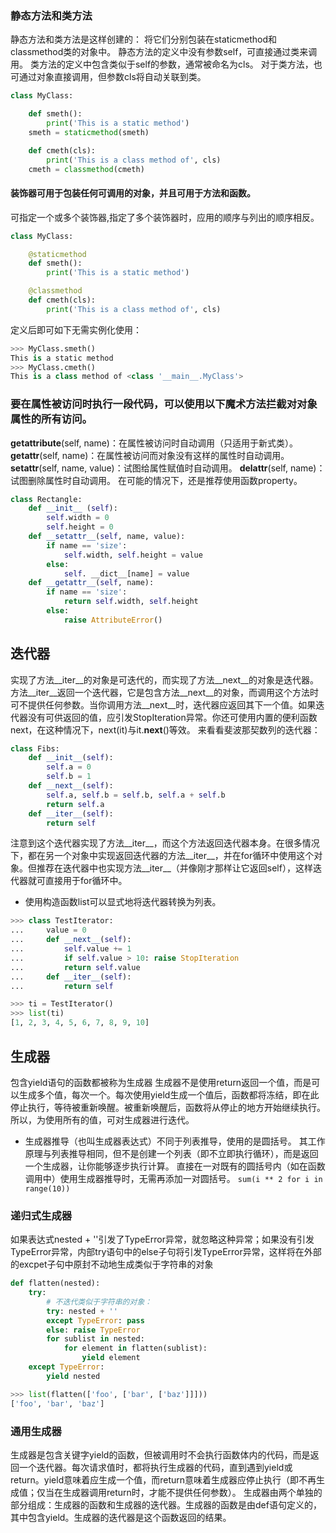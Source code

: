 ### 静态方法和类方法
静态方法和类方法是这样创建的：
将它们分别包装在staticmethod和classmethod类的对象中。
静态方法的定义中没有参数self，可直接通过类来调用。
类方法的定义中包含类似于self的参数，通常被命名为cls。
对于类方法，也可通过对象直接调用，但参数cls将自动关联到类。
```py
class MyClass:

    def smeth():
        print('This is a static method')
    smeth = staticmethod(smeth)

    def cmeth(cls):
        print('This is a class method of', cls)
    cmeth = classmethod(cmeth)
```

#### 装饰器可用于包装任何可调用的对象，并且可用于方法和函数。
可指定一个或多个装饰器,指定了多个装饰器时，应用的顺序与列出的顺序相反。
```py
class MyClass:

    @staticmethod
    def smeth():
        print('This is a static method')

    @classmethod
    def cmeth(cls):
        print('This is a class method of', cls)
```
定义后即可如下无需实例化使用：
```py
>>> MyClass.smeth()
This is a static method
>>> MyClass.cmeth()
This is a class method of <class '__main__.MyClass'>
```

### 要在属性被访问时执行一段代码，可以使用以下魔术方法拦截对对象属性的所有访问。
__getattribute__(self, name)：在属性被访问时自动调用（只适用于新式类）。
__getattr__(self, name)：在属性被访问而对象没有这样的属性时自动调用。
__setattr__(self, name, value)：试图给属性赋值时自动调用。
__delattr__(self, name)：试图删除属性时自动调用。
在可能的情况下，还是推荐使用函数property。
```py
class Rectangle:
    def __init__ (self):
        self.width = 0
        self.height = 0
    def __setattr__(self, name, value):
        if name == 'size':
            self.width, self.height = value
        else:
            self. __dict__[name] = value
    def __getattr__(self, name):
        if name == 'size':
            return self.width, self.height
        else:
            raise AttributeError()
```
## 迭代器
实现了方法__iter__的对象是可迭代的，而实现了方法__next__的对象是迭代器。
方法__iter__返回一个迭代器，它是包含方法__next__的对象，而调用这个方法时可不提供任何参数。当你调用方法__next__时，迭代器应返回其下一个值。如果迭代器没有可供返回的值，应引发StopIteration异常。你还可使用内置的便利函数next，在这种情况下，next(it)与it.__next__()等效。
来看看斐波那契数列的迭代器：
```py
class Fibs:
    def __init__(self):
        self.a = 0
        self.b = 1
    def __next__(self):
        self.a, self.b = self.b, self.a + self.b
        return self.a
    def __iter__(self):
        return self
```
注意到这个迭代器实现了方法__iter__，而这个方法返回迭代器本身。在很多情况下，都在另一个对象中实现返回迭代器的方法__iter__，并在for循环中使用这个对象。但推荐在迭代器中也实现方法__iter__（并像刚才那样让它返回self），这样迭代器就可直接用于for循环中。
- 使用构造函数list可以显式地将迭代器转换为列表。
```py
>>> class TestIterator:
...     value = 0
...     def __next__(self):
...         self.value += 1
...         if self.value > 10: raise StopIteration
...         return self.value
...     def __iter__(self):
...         return self

>>> ti = TestIterator()
>>> list(ti)
[1, 2, 3, 4, 5, 6, 7, 8, 9, 10]
```
## 生成器
包含yield语句的函数都被称为生成器
生成器不是使用return返回一个值，而是可以生成多个值，每次一个。每次使用yield生成一个值后，函数都将冻结，即在此停止执行，等待被重新唤醒。被重新唤醒后，函数将从停止的地方开始继续执行。所以，为使用所有的值，可对生成器进行迭代。
- 生成器推导（也叫生成器表达式）不同于列表推导，使用的是圆括号。
其工作原理与列表推导相同，但不是创建一个列表（即不立即执行循环），而是返回一个生成器，让你能够逐步执行计算。
直接在一对既有的圆括号内（如在函数调用中）使用生成器推导时，无需再添加一对圆括号。
`sum(i ** 2 for i in range(10))`
### 递归式生成器
如果表达式nested + ''引发了TypeError异常，就忽略这种异常；如果没有引发TypeError异常，内部try语句中的else子句将引发TypeError异常，这样将在外部的excpet子句中原封不动地生成类似于字符串的对象
```py
def flatten(nested):
    try:
        # 不迭代类似于字符串的对象：
        try: nested + ''
        except TypeError: pass
        else: raise TypeError
        for sublist in nested:
            for element in flatten(sublist):
                yield element
    except TypeError:
        yield nested

>>> list(flatten(['foo', ['bar', ['baz']]]))
['foo', 'bar', 'baz']
```
### 通用生成器
生成器是包含关键字yield的函数，但被调用时不会执行函数体内的代码，而是返回一个迭代器。每次请求值时，都将执行生成器的代码，直到遇到yield或return。yield意味着应生成一个值，而return意味着生成器应停止执行（即不再生成值；仅当在生成器调用return时，才能不提供任何参数）。
生成器由两个单独的部分组成：生成器的函数和生成器的迭代器。生成器的函数是由def语句定义的，其中包含yield。生成器的迭代器是这个函数返回的结果。
